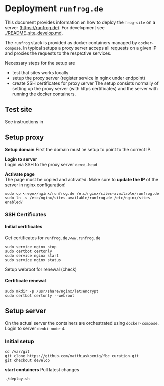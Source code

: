 # Deployment `runfrog.de`
This document provides information on how to deploy the `frog-site` on a server
(https://runfrog.de). For development see [./README_site_develop.md](./README_site_develop.md).

The `runfrog` stack is provided as docker containers managed by `docker-compose`.
In typical setups a proxy server acceps all requests on a given IP and 
proxies the requests to the respective services. 

Necessary steps for the setup are
* test that sites works locally
* setup the proxy server (register service in nginx under endpoint)
* create SSH certificates for proxy server
The setup consists normally of 
setting up the proxy server (with https certificates) and the server with running 
the docker containers.

## Test site
See instructions in 

## Setup proxy
**Setup domain**
First the domain must be setup to point to the correct IP. 

**Login to server**  
Login via SSH to the proxy server `denbi-head`

**Activate page**  
The page must be copied and activated. Make sure to **update the IP** of the server 
in nginx configuration!
```
sudo cp <repo>/nginx/runfrog.de /etc/nginx/sites-available/runfrog.de
sudo ln -s /etc/nginx/sites-available/runfrog.de /etc/nginx/sites-enabled/
```

### SSH Certificates
#### Initial certificates
Get certificates for `runfrog.de,www.runfrog.de`
```
sudo service nginx stop
sudo certbot certonly
sudo service nginx start
sudo service nginx status
```
Setup webroot for renewal (check)

#### Certificate renewal
```
sudo mkdir -p /usr/share/nginx/letsencrypt
sudo certbot certonly --webroot
```

## Setup server
On the actual server the containers are orchestrated using `docker-compose`.
Login to server `denbi-node-4`.

### Initial setup
```
cd /var/git
git clone https://github.com/matthiaskoenig/fbc_curation.git
git checkout develop
```

**start containers**
Pull latest changes 
```
./deploy.sh
```




